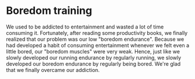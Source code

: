 # Boredom training

We used to be addicted to entertainment and wasted a lot of time consuming it. Fortunately, after reading some productivity books, we finally realized that our problem was our low "boredom endurance". Because we had developed a habit of consuming entertainment whenever we felt even a little bored, our "boredom muscles" were very weak. Hence, just like we slowly developed our running endurance by regularly running, we slowly developed our boredom endurance by regularly being bored. We're glad that we finally overcame our addiction.  

